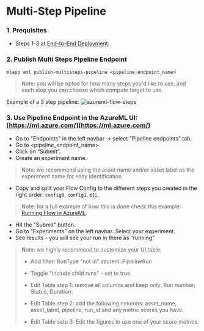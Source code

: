 # Multi-Step Pipeline

### 1. Prequisites

- Steps 1-3 at [End-to-End Deployment](/integrations/azureml/getting-started).

### 2. Publish Multi Steps Pipeline Endpoint
```
mlapp aml publish-multisteps-pipeline <pipeline_endpoint_name>
```

> Note: you will be opted for how many steps you'd like to use, and each step you can choose which compute target to use.

Example of a 3 step pipeline:
![azureml-flow-steps](/integrations/azureml/imgs/azureml-flow-steps.png)


### 3. Use Pipeline Endpoint in the AzureML UI: [https://ml.azure.com/](https://ml.azure.com/)

- Go to "Endpoints" in the left navbar -> select "Pipeline endpoints" tab.
- Go to <pipeline_endpoint_name>
- Click on “Submit”.
- Create an experiment name.
> Note: we recommend using the asset name and/or asset label as the experiment name for easy identification
- Copy and split your Flow Config to the different steps you created in the right order: `config0`, `config1`, etc.
> Note: for a full example of how this is done check this example: [Running Flow in AzureML](/integrations/azureml/running-flow-in-azureml/).
- Hit the "Submit" button.
- Go to “Experiments” on the left navbar. Select your experiment.
- See results  - you will see your run in there as “running”
> Note: we highly recommend to customize your UI table:
> - Add filter: RunType “not in” azureml.PipelineRun
>
> - Toggle "Include child runs" - set to true.
>
> - Edit Table step 1: remove all columns and keep only: Run number, Status, Duration. 
>
> - Edit Table step 2: add the following columns: asset_name, asset_label, pipeline, run_id and any metric scores you have.
>
> - Edit Table setp 3: Edit the figures to use one of your score metrics.
